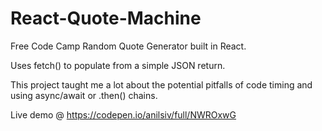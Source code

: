 # React-Quote-Machine
Free Code Camp Random Quote Generator built in React.

Uses fetch() to populate from a simple JSON return.

This project taught me a lot about the potential pitfalls of code timing and using async/await or .then() chains.

Live demo @ https://codepen.io/anilsiv/full/NWROxwG
